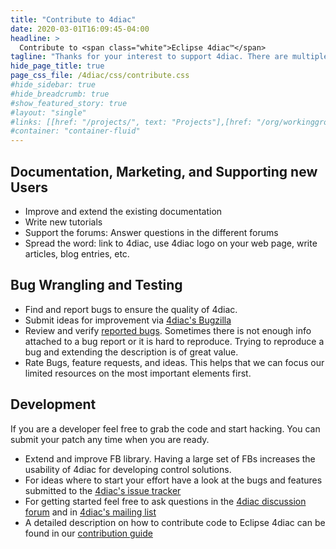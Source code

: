 ```yaml
---
title: "Contribute to 4diac"
date: 2020-03-01T16:09:45-04:00
headline: > 
  Contribute to <span class="white">Eclipse 4diac™</span>
tagline: "Thanks for your interest to support 4diac. There are multiple ways to contribute"
hide_page_title: true
page_css_file: /4diac/css/contribute.css
#hide_sidebar: true
#hide_breadcrumb: true
#show_featured_story: true
#layout: "single"
#links: [[href: "/projects/", text: "Projects"],[href: "/org/workinggroups/", text: "Working Group"],[href: "/membership/", text: "Members"],[href: "/org/value", text: "Business Value"]]
#container: "container-fluid"
---
```




## Documentation, Marketing, and Supporting new Users
- Improve and extend the existing documentation
- Write new tutorials
- Support the forums: Answer questions in the different forums
- Spread the word: link to 4diac, use 4diac logo on your web page, write articles, blog entries, etc.

## Bug Wrangling and Testing 
- Find and report bugs to ensure the quality of 4diac.
- Submit ideas for improvement via [4diac's Bugzilla](https://bugs.eclipse.org/bugs/enter_bug.cgi?product=4DIAC)
- Review and verify [reported bugs](https://bugs.eclipse.org/bugs/buglist.cgi?list_id=13385396&product=4DIAC&query_format=advanced). Sometimes there is not enough info attached to a bug report or it is hard to reproduce. Trying to reproduce a bug and extending the description is of great value.
- Rate Bugs, feature requests, and ideas. This helps that we can focus our limited resources on the most important elements first.

## Development 
If you are a developer feel free to grab the code and start hacking. You can submit your patch any time when you are ready.
- Extend and improve FB library. Having a large set of FBs increases the usability of 4diac for developing control solutions.
- For ideas where to start your effort have a look at the bugs and features submitted to the [4diac's issue tracker](https://bugs.eclipse.org/bugs/buglist.cgi?list_id=13385396&product=4DIAC&query_format=advanced)
- For getting started feel free to ask questions in the [4diac discussion forum](http://eclipse.org/forums/eclipse.4diac) and in [4diac's mailing list](https://dev.eclipse.org/mailman/listinfo/4diac-dev)
- A detailed description on how to contribute code to Eclipse 4diac can be found in our [contribution guide](en_help.php?helppage=html/development/contribute.html)

